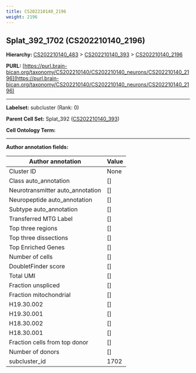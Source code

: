 ```yaml
---
title: CS202210140_2196
weight: 2196
---
```

## Splat_392_1702 (CS202210140_2196)
<b>Hierarchy: </b>
[CS202210140_483](../CS202210140_483) >
[CS202210140_393](../CS202210140_393) >
[CS202210140_2196](../CS202210140_2196)

**PURL:** [https://purl.brain-bican.org/taxonomy/CS202210140/CS202210140_neurons/CS202210140_2196](https://purl.brain-bican.org/taxonomy/CS202210140/CS202210140_neurons/CS202210140_2196)

---


**Labelset:** subcluster (Rank: 0)

**Parent Cell Set:** Splat_392 ([CS202210140_393](../CS202210140_393))



**Cell Ontology Term:** 

[MARKER GENES.]: #


---

[TRANSFERRED ANNOTATIONS.]: #


[AUTHOR ANNOTATION FIELDS.]: #


**Author annotation fields:**

| Author annotation | Value |
|-------------------|-------|
|Cluster ID|None|
|Class auto_annotation|[]|
|Neurotransmitter auto_annotation|[]|
|Neuropeptide auto_annotation|[]|
|Subtype auto_annotation|[]|
|Transferred MTG Label|[]|
|Top three regions|[]|
|Top three dissections|[]|
|Top Enriched Genes|[]|
|Number of cells|[]|
|DoubletFinder score|[]|
|Total UMI|[]|
|Fraction unspliced|[]|
|Fraction mitochondrial|[]|
|H19.30.002|[]|
|H19.30.001|[]|
|H18.30.002|[]|
|H18.30.001|[]|
|Fraction cells from top donor|[]|
|Number of donors|[]|
|subcluster_id|1702|
